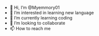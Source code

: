 - 👋 Hi, I’m @Myemmory01
- 👀 I’m interested in learning new language
- 🌱 I’m currently learning coding 
- 💞️ I’m looking to collaborate 
- 📫 How to reach me 

<!---
Myemmory01/Myemmory01 is a ✨ special ✨ repository because its `README.md` (this file) appears on your GitHub profile.
You can click the Preview link to take a look at your changes.
--->

